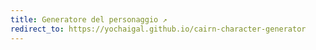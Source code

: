 ```yaml
---
title: Generatore del personaggio ↗
redirect_to: https://yochaigal.github.io/cairn-character-generator
---
```


